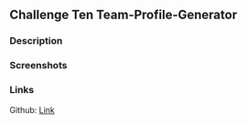 ## Challenge Ten Team-Profile-Generator

### Description

### Screenshots

### Links
Github: [Link](https://github.com/LoganDufek/Team-Profile-Generator)